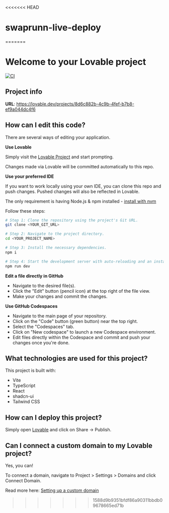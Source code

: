 <<<<<<< HEAD
# swaprunn-live-deploy
=======
# Welcome to your Lovable project

[![CI](https://github.com/Ltancreti7/swaprunn-live-deploy-final/actions/workflows/ci.yml/badge.svg)](https://github.com/Ltancreti7/swaprunn-live-deploy-final/actions/workflows/ci.yml)

## Project info

**URL**: https://lovable.dev/projects/8d6c882b-4c9b-4fef-b7b8-ef9a044dc4f6

## How can I edit this code?

There are several ways of editing your application.

**Use Lovable**

Simply visit the [Lovable Project](https://lovable.dev/projects/8d6c882b-4c9b-4fef-b7b8-ef9a044dc4f6) and start prompting.

Changes made via Lovable will be committed automatically to this repo.

**Use your preferred IDE**

If you want to work locally using your own IDE, you can clone this repo and push changes. Pushed changes will also be reflected in Lovable.

The only requirement is having Node.js & npm installed - [install with nvm](https://github.com/nvm-sh/nvm#installing-and-updating)

Follow these steps:

```sh
# Step 1: Clone the repository using the project's Git URL.
git clone <YOUR_GIT_URL>

# Step 2: Navigate to the project directory.
cd <YOUR_PROJECT_NAME>

# Step 3: Install the necessary dependencies.
npm i

# Step 4: Start the development server with auto-reloading and an instant preview.
npm run dev
```

**Edit a file directly in GitHub**

- Navigate to the desired file(s).
- Click the "Edit" button (pencil icon) at the top right of the file view.
- Make your changes and commit the changes.

**Use GitHub Codespaces**

- Navigate to the main page of your repository.
- Click on the "Code" button (green button) near the top right.
- Select the "Codespaces" tab.
- Click on "New codespace" to launch a new Codespace environment.
- Edit files directly within the Codespace and commit and push your changes once you're done.

## What technologies are used for this project?

This project is built with:

- Vite
- TypeScript
- React
- shadcn-ui
- Tailwind CSS

## How can I deploy this project?

Simply open [Lovable](https://lovable.dev/projects/8d6c882b-4c9b-4fef-b7b8-ef9a044dc4f6) and click on Share -> Publish.

## Can I connect a custom domain to my Lovable project?

Yes, you can!

To connect a domain, navigate to Project > Settings > Domains and click Connect Domain.

Read more here: [Setting up a custom domain](https://docs.lovable.dev/features/custom-domain#custom-domain)
>>>>>>> 1588d9b9351bfdf86a90311bbdb09678665ed71b
